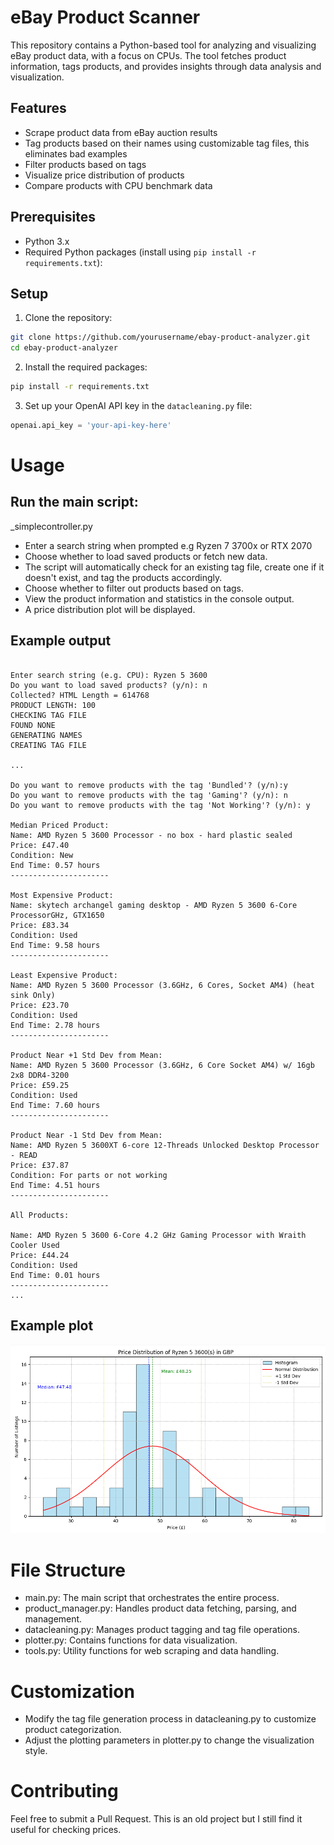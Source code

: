 # eBay Product Scanner

This repository contains a Python-based tool for analyzing and visualizing eBay product data, with a focus on CPUs. The tool fetches product information, tags products, and provides insights through data analysis and visualization.

## Features

- Scrape product data from eBay auction results
- Tag products based on their names using customizable tag files, this eliminates bad examples
- Filter products based on tags
- Visualize price distribution of products
- Compare products with CPU benchmark data

## Prerequisites

- Python 3.x
- Required Python packages (install using `pip install -r requirements.txt`):

## Setup

1. Clone the repository:

```bash
git clone https://github.com/yourusername/ebay-product-analyzer.git
cd ebay-product-analyzer
```

2. Install the required packages: 

```bash
pip install -r requirements.txt
```

3. Set up your OpenAI API key in the `datacleaning.py` file:
```python
openai.api_key = 'your-api-key-here'
```
# Usage 

## Run the main script:
_simplecontroller.py

- Enter a search string when prompted e.g Ryzen 7 3700x or RTX 2070
- Choose whether to load saved products or fetch new data.
- The script will automatically check for an existing tag file, create one if it doesn't exist, and tag the products accordingly.
- Choose whether to filter out products based on tags.
- View the product information and statistics in the console output.
- A price distribution plot will be displayed.

## Example output

```

Enter search string (e.g. CPU): Ryzen 5 3600 
Do you want to load saved products? (y/n): n
Collected? HTML Length = 614768
PRODUCT LENGTH: 100
CHECKING TAG FILE
FOUND NONE
GENERATING NAMES
CREATING TAG FILE

...

Do you want to remove products with the tag 'Bundled'? (y/n):y
Do you want to remove products with the tag 'Gaming'? (y/n): n
Do you want to remove products with the tag 'Not Working'? (y/n): y

Median Priced Product:
Name: AMD Ryzen 5 3600 Processor - no box - hard plastic sealed
Price: £47.40
Condition: New
End Time: 0.57 hours
----------------------

Most Expensive Product:
Name: skytech archangel gaming desktop - AMD Ryzen 5 3600 6-Core ProcessorGHz, GTX1650
Price: £83.34
Condition: Used
End Time: 9.58 hours
----------------------

Least Expensive Product:
Name: AMD Ryzen 5 3600 Processor (3.6GHz, 6 Cores, Socket AM4) (heat sink Only)
Price: £23.70
Condition: Used
End Time: 2.78 hours
----------------------

Product Near +1 Std Dev from Mean:
Name: AMD Ryzen 5 3600 Processor (3.6GHz, 6 Core Socket AM4) w/ 16gb 2x8 DDR4-3200
Price: £59.25
Condition: Used
End Time: 7.60 hours
----------------------

Product Near -1 Std Dev from Mean:
Name: AMD Ryzen 5 3600XT 6-core 12-Threads Unlocked Desktop Processor - READ
Price: £37.87
Condition: For parts or not working
End Time: 4.51 hours
----------------------

All Products:

Name: AMD Ryzen 5 3600 6-Core 4.2 GHz Gaming Processor with Wraith Cooler Used
Price: £44.24
Condition: Used
End Time: 0.01 hours
----------------------
...
```

## Example plot

![Alt text](example.png)

# File Structure

- main.py: The main script that orchestrates the entire process.
- product_manager.py: Handles product data fetching, parsing, and management.
- datacleaning.py: Manages product tagging and tag file operations.
- plotter.py: Contains functions for data visualization.
- tools.py: Utility functions for web scraping and data handling.

# Customization

- Modify the tag file generation process in datacleaning.py to customize product categorization.
- Adjust the plotting parameters in plotter.py to change the visualization style.

# Contributing
Feel free to submit a Pull Request. This is an old project but I still find it useful for checking prices. 
